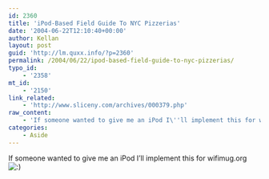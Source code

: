 ```yaml
---
id: 2360
title: 'iPod-Based Field Guide To NYC Pizzerias'
date: '2004-06-22T12:10:40+00:00'
author: Kellan
layout: post
guid: 'http://lm.quxx.info/?p=2360'
permalink: /2004/06/22/ipod-based-field-guide-to-nyc-pizzerias/
typo_id:
    - '2358'
mt_id:
    - '2150'
link_related:
    - 'http://www.sliceny.com/archives/000379.php'
raw_content:
    - 'If someone wanted to give me an iPod I\''ll implement this for wifimug.org :)'
categories:
    - Aside
---
```


If someone wanted to give me an iPod I’ll implement this for wifimug.org ![:)](http://lm.local/wp-includes/images/smilies/simple-smile.png)